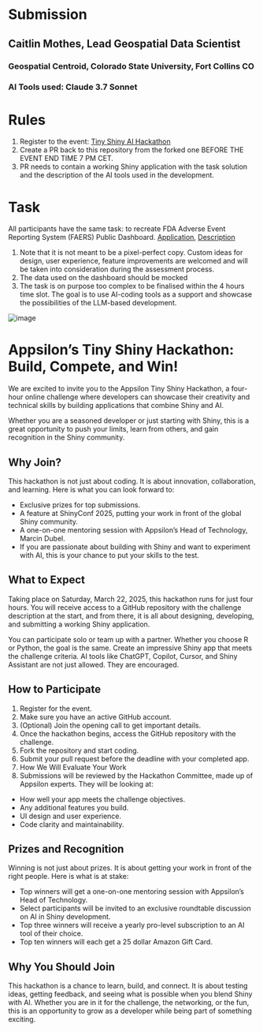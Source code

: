 # Submission

## Caitlin Mothes, Lead Geospatial Data Scientist
### Geospatial Centroid, Colorado State University, Fort Collins CO


### AI Tools used: Claude 3.7 Sonnet

# Rules

1. Register to the event: [Tiny Shiny AI Hackathon](https://events.ringcentral.com/events/appsilon-s-tiny-shiny-ai-hackathon)
2. Create a PR back to this repository from the forked one BEFORE THE EVENT END TIME 7 PM CET.
3. PR needs to contain a working Shiny application with the task solution and the description of the AI tools used in the development.

# Task

All participants have the same task: to recreate FDA Adverse Event Reporting System (FAERS) Public Dashboard. [Application](https://fis.fda.gov/sense/app/95239e26-e0be-42d9-a960-9a5f7f1c25ee/sheet/7a47a261-d58b-4203-a8aa-6d3021737452/state/analysis), [Description](https://www.fda.gov/drugs/fdas-adverse-event-reporting-system-faers/fda-adverse-event-reporting-system-faers-public-dashboard)
1. Note that it is not meant to be a pixel-perfect copy. Custom ideas for design, user experience, feature improvements are welcomed and will be taken into consideration during the assessment process.
2. The data used on the dashboard should be mocked
3. The task is on purpose too complex to be finalised within the 4 hours time slot. The goal is to use AI-coding tools as a support and showcase the possibilities of the LLM-based development.

![image](https://github.com/user-attachments/assets/0d069db5-992c-4c16-b210-c3e7f8ea2955)



# Appsilon’s Tiny Shiny Hackathon: Build, Compete, and Win!

We are excited to invite you to the Appsilon Tiny Shiny Hackathon, a four-hour online challenge where developers can showcase their creativity and technical skills by building applications that combine Shiny and AI.

Whether you are a seasoned developer or just starting with Shiny, this is a great opportunity to push your limits, learn from others, and gain recognition in the Shiny community.

## Why Join?
This hackathon is not just about coding. It is about innovation, collaboration, and learning. Here is what you can look forward to:

* Exclusive prizes for top submissions.
* A feature at ShinyConf 2025, putting your work in front of the global Shiny community.
* A one-on-one mentoring session with Appsilon’s Head of Technology, Marcin Dubel.
* If you are passionate about building with Shiny and want to experiment with AI, this is your chance to put your skills to the test.

## What to Expect
Taking place on Saturday, March 22, 2025, this hackathon runs for just four hours. You will receive access to a GitHub repository with the challenge description at the start, and from there, it is all about designing, developing, and submitting a working Shiny application.

You can participate solo or team up with a partner. Whether you choose R or Python, the goal is the same. Create an impressive Shiny app that meets the challenge criteria. AI tools like ChatGPT, Copilot, Cursor, and Shiny Assistant are not just allowed. They are encouraged.

## How to Participate
1. Register for the event.
2. Make sure you have an active GitHub account.
3. (Optional) Join the opening call to get important details.
4. Once the hackathon begins, access the GitHub repository with the challenge.
5. Fork the repository and start coding.
6. Submit your pull request before the deadline with your completed app.
7. How We Will Evaluate Your Work
8. Submissions will be reviewed by the Hackathon Committee, made up of Appsilon experts. They will be looking at:

  * How well your app meets the challenge objectives.
  * Any additional features you build.
  * UI design and user experience.
  * Code clarity and maintainability.

## Prizes and Recognition
Winning is not just about prizes. It is about getting your work in front of the right people. Here is what is at stake:

* Top winners will get a one-on-one mentoring session with Appsilon’s Head of Technology.
* Select participants will be invited to an exclusive roundtable discussion on AI in Shiny development.
* Top three winners will receive a yearly pro-level subscription to an AI tool of their choice.
* Top ten winners will each get a 25 dollar Amazon Gift Card.

## Why You Should Join
This hackathon is a chance to learn, build, and connect. It is about testing ideas, getting feedback, and seeing what is possible when you blend Shiny with AI. Whether you are in it for the challenge, the networking, or the fun, this is an opportunity to grow as a developer while being part of something exciting.
